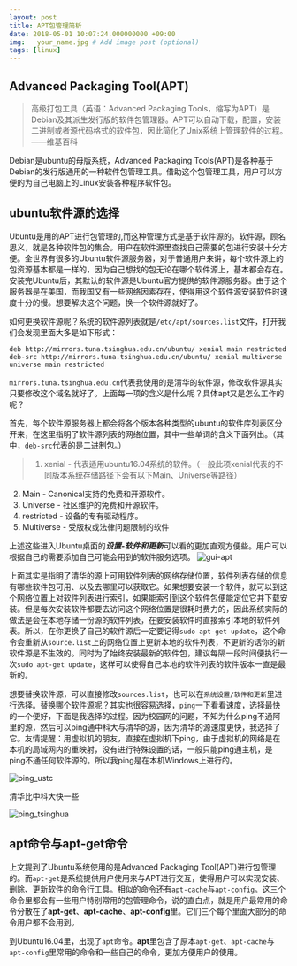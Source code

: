 ```yaml
---
layout: post
title: APT包管理简析
date: 2018-05-01 10:07:24.000000000 +09:00
img:   your_name.jpg # Add image post (optional)
tags: [linux]
---
```

## Advanced Packaging Tool(APT)
>高级打包工具（英语：Advanced Packaging Tools，缩写为APT）是Debian及其派生发行版的软件包管理器。APT可以自动下载，配置，安装二进制或者源代码格式的软件包，因此简化了Unix系统上管理软件的过程。——维基百科

Debian是ubuntu的母版系统，Advanced Packaging Tools(APT)是各种基于Debian的发行版通用的一种软件包管理工具。借助这个包管理工具，用户可以方便的为自己电脑上的Linux安装各种程序软件包。

## ubuntu软件源的选择
Ubuntu是用的APT进行包管理的,而这种管理方式是基于软件源的。软件源，顾名思义，就是各种软件包的集合。用户在软件源里查找自己需要的包进行安装十分方便。全世界有很多的Ubuntu软件源服务器，对于普通用户来讲，每个软件源上的包资源基本都是一样的，因为自己想找的包无论在哪个软件源上，基本都会存在。安装完Ubuntu后，其默认的软件源是Ubuntu官方提供的软件源服务器。由于这个服务器是在美国，而我国又有一些网络因素存在，使得用这个软件源安装软件时速度十分的慢。想要解决这个问题，换一个软件源就好了。

如何更换软件源呢？系统的软件源列表就是`/etc/apt/sources.list`文件，打开我们会发现里面大多是如下形式：

	deb http://mirrors.tuna.tsinghua.edu.cn/ubuntu/ xenial main restricted
	deb-src http://mirrors.tuna.tsinghua.edu.cn/ubuntu/ xenial multiverse universe main restricted 

`mirrors.tuna.tsinghua.edu.cn`代表我使用的是清华的软件源，修改软件源其实只要修改这个域名就好了。上面每一项的含义是什么呢？具体apt又是怎么工作的呢？

首先，每个软件源服务器上都会将各个版本各种类型的ubuntu的软件库列表区分开来，在这里指明了软件源列表的网络位置，其中一些单词的含义下面列出。（其中，`deb-src`代表的是二进制包。）

>1. xenial - 代表适用ubuntu16.04系统的软件。（一般此项xenial代表的不同版本系统存储路径下会有以下Main、Universe等路径）
2. Main - Canonical支持的免费和开源软件。
3. Universe - 社区维护的免费和开源软件。
4. restricted - 设备的专有驱动程序。
5. Multiverse - 受版权或法律问题限制的软件

上述这些进入Ubuntu桌面的***设置-软件和更新***可以看的更加直观方便些。用户可以根据自己的需要添加自己可能会用到的软件服务选项。
![gui-apt]({{site.baseurl}}/assets/img/apt/apt-gui.PNG)


上面其实是指明了清华的源上可用软件列表的网络存储位置，软件列表存储的信息有哪些软件包可用、以及去哪里可以获取它。如果想要安装一个软件，就可以到这个网络位置上对软件列表进行索引，如果能索引到这个软件包便能定位它并下载安装。但是每次安装软件都要去访问这个网络位置是很耗时费力的，因此系统实际的做法是会在本地存储一份源的软件列表，在要安装软件时直接索引本地的软件列表。所以，在你更换了自己的软件源后一定要记得`sudo apt-get update`，这个命令会重新从`source.list`上的网络位置上更新本地的软件列表，不更新的话你的新软件源是不生效的。同时为了始终安装最新的软件包，建议每隔一段时间便执行一次`sudo apt-get update`，这样可以使得自己本地的软件列表的软件版本一直是最新的。

想要替换软件源，可以直接修改`sources.list`，也可以在`系统设置/软件和更新`里进行选择。替换哪个软件源呢？其实也很容易选择，`ping`一下看看速度，选择最快的一个便好，下面是我选择的过程。因为校园网的问题，不知为什么ping不通阿里的源，然后可以ping通中科大与清华的源，因为清华的源速度更快，我选择了它。友情提醒：用虚拟机的朋友，直接在虚拟机下ping，由于虚拟机的网络是在本机的局域网内的重映射，没有进行特殊设置的话，一般只能ping通主机，是ping不通任何软件源的。所以我ping是在本机Windows上进行的。

![ping_ustc]({{site.baseurl}}/assets/img/apt/ping_ustc.png)

清华比中科大快一些

![ping_tsinghua]({{site.baseurl}}/assets/img/apt/ping_tsinghua.png)


## apt命令与apt-get命令
上文提到了Ubuntu系统使用的是Advanced Packaging Tool(APT)进行包管理的。而`apt-get`是系统提供用户使用来与APT进行交互，使得用户可以实现安装、删除、更新软件的命令行工具。相似的命令还有`apt-cache`与`apt-config`。这三个命令里都会有一些用户特别常用的包管理命令，说的直白点，就是用户最常用的命令分散在了**apt-get**、**apt-cache**、**apt-config**里。它们三个每个里面大部分的命令用户都不会用到。

到Ubuntu16.04里，出现了`apt`命令。**apt**里包含了原本`apt-get`、`apt-cache`与`apt-config`里常用的命令和一些自己的命令，更加方便用户的使用。




